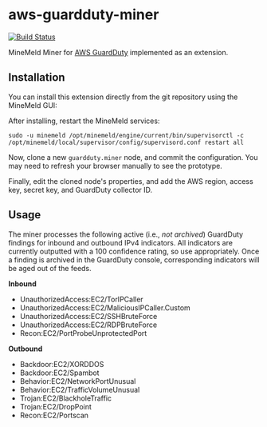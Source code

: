 # aws-guardduty-miner

[![Build Status](https://travis-ci.org/mrichardson03/aws-guardduty-miner.svg?branch=master)](https://travis-ci.org/mrichardson03/aws-guardduty-miner)

MineMeld Miner for [AWS GuardDuty](https://aws.amazon.com/guardduty/) implemented as an extension.

## Installation

You can install this extension directly from the git repository using the
MineMeld GUI:

After installing, restart the MineMeld services:

```
sudo -u minemeld /opt/minemeld/engine/current/bin/supervisorctl -c /opt/minemeld/local/supervisor/config/supervisord.conf restart all
```

Now, clone a new `guardduty.miner` node, and commit the configuration.  You may
need to refresh your browser manually to see the prototype.

Finally, edit the cloned node's properties, and add the AWS region, access key,
secret key, and GuardDuty collector ID.

## Usage

The miner processes the following active (i.e., *not archived*) GuardDuty findings for inbound and 
outbound IPv4 indicators.  All indicators are currently outputted with a 100 confidence rating, so 
use appropriately.  Once a finding is archived in the GuardDuty console, corresponding indicators
will be aged out of the feeds.

**Inbound**
- UnauthorizedAccess:EC2/TorIPCaller
- UnauthorizedAccess:EC2/MaliciousIPCaller.Custom
- UnauthorizedAccess:EC2/SSHBruteForce
- UnauthorizedAccess:EC2/RDPBruteForce
- Recon:EC2/PortProbeUnprotectedPort

**Outbound**
- Backdoor:EC2/XORDDOS
- Backdoor:EC2/Spambot
- Behavior:EC2/NetworkPortUnusual
- Behavior:EC2/TrafficVolumeUnusual
- Trojan:EC2/BlackholeTraffic
- Trojan:EC2/DropPoint
- Recon:EC2/Portscan